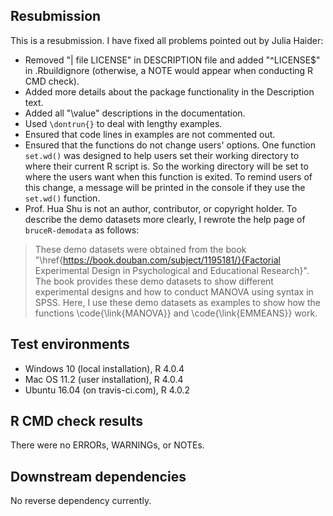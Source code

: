 ## Resubmission

This is a resubmission. I have fixed all problems pointed out by Julia Haider:

* Removed "| file LICENSE" in DESCRIPTION file and added "^LICENSE$" in .Rbuildignore (otherwise, a NOTE would appear when conducting R CMD check).
* Added more details about the package functionality in the Description text.
* Added all "\value" descriptions in the documentation.
* Used `\dontrun{}` to deal with lengthy examples.
* Ensured that code lines in examples are not commented out.
* Ensured that the functions do not change users' options. One function `set.wd()` was designed to help users set their working directory to where their current R script is. So the working directory will be set to where the users want when this function is exited. To remind users of this change, a message will be printed in the console if they use the `set.wd()` function.
* Prof. Hua Shu is not an author, contributor, or copyright holder. To describe the demo datasets more clearly, I rewrote the help page of `bruceR-demodata` as follows:

> These demo datasets were obtained from the book "\href{https://book.douban.com/subject/1195181/}{Factorial Experimental Design in Psychological and Educational Research}". The book provides these demo datasets to show different experimental designs and how to conduct MANOVA using syntax in SPSS. Here, I use these demo datasets as examples to show how the functions \code{\link{MANOVA}} and \code{\link{EMMEANS}} work.

## Test environments

* Windows 10 (local installation), R 4.0.4
* Mac OS 11.2 (user installation), R 4.0.4
* Ubuntu 16.04 (on travis-ci.com), R 4.0.2

## R CMD check results

There were no ERRORs, WARNINGs, or NOTEs.

## Downstream dependencies

No reverse dependency currently.
